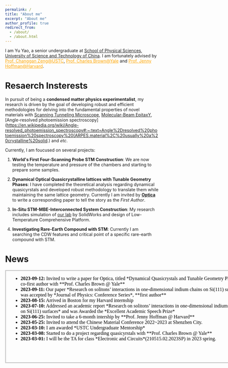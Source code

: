```yaml
---
permalink: /
title: "About me"
excerpt: "About me"
author_profile: true
redirect_from: 
  - /about/
  - /about.html
---
```

I am Yu Yao, a senior undergraduate at [School of Physical Sciences](http://en.physics.ustc.edu.cn/mainm.htm), [University of Science and Technology of China](https://en.ustc.edu.cn/).
I am fortunately advised by <a href="http://www.hfnl.ustc.edu.cn/detail?id=11337" style="color: orange;">Prof. Changgan Zeng@USTC</a>, <a href="https://physics.yale.edu/people/charles-brown" style="color: orange;">Prof. Charles Brown@Yale</a> and <a href="https://www.physics.harvard.edu/people/facpages/hoffman" style="color: orange;">Prof. Jenny Hoffman@Harvard</a>.
<!--
This is the front page of a website that is powered by the [academicpages template](https://github.com/academicpages/academicpages.github.io) and hosted on GitHub pages. [GitHub pages](https://pages.github.com) is a free service in which websites are built and hosted from code and data stored in a GitHub repository, automatically updating when a new commit is made to the respository. This template was forked from the [Minimal Mistakes Jekyll Theme](https://mmistakes.github.io/minimal-mistakes/) created by Michael Rose, and then extended to support the kinds of content that academics have: publications, talks, teaching, a portfolio, blog posts, and a dynamically-generated CV. You can fork [this repository](https://github.com/academicpages/academicpages.github.io) right now, modify the configuration and markdown files, add your own PDFs and other content, and have your own site for free, with no ads! An older version of this template powers my own personal website at [stuartgeiger.com](http://stuartgeiger.com), which uses [this Github repository](https://github.com/staeiou/staeiou.github.io).\
-->


Resaerch Insterests
======
In pursuit of being a **condensed matter physics experimentalist**, my research is driven by the goal of developing robust and efficient methodologies for delving into the fundamental properties of novel materials with [Scanning Tunneling Microscope](https://en.wikipedia.org/wiki/Scanning_tunneling_microscope), [Molecular-Beam EpitaxY](https://en.wikipedia.org/wiki/Molecular-beam_epitaxy), [Angle-resolved photoemission spectroscopy](https://en.wikipedia.org/wiki/Angle-resolved_photoemission_spectroscopy#:~:text=Angle%2Dresolved%20photoemission%20spectroscopy%20(ARPES,material%2C%20usually%20a%20crystalline%20solid.) and *etc*.

Currently, I am foucused on several projects:

1. **World's First Four-Scanning Probe STM Construction**: We are now testing the temperature and pressure of the chambers and starting to prepare some samples.

2. **Dynamical Optical Quasicrystalline lattices with Tunable Geometry Phases**: I have completed the theoretical analysis regarding dynamical quasicyrstals and developed robust methodology to translate them while maintaining the same lattice geometry. Currently I am invited by [**Optica**](https://www.optica.org/) to write a corresponding paper to tell the story as the *First Author*.

3. **In-Situ STM-MBE-Interconnected System Construction**: My research includes simulation of [our lab](http://staff.ustc.edu.cn/~huiz/index.html) by SolidWorks and design of Low-Temperature Comprehensive Platform. 

4. **Investigating Rare-Earth Compound with STM**: Currently I am searching the CDW features and critical point of a specific rare-earth compound with STM.


News
======
<iframe style="border: 3px solid #ccc; overflow-y: scroll; height: 300px; width: 800px; " srcdoc="
  <ul>
    <li><strong>2023-09-12:</strong> Invited to write a paper for Optica, titled *Dynamical Quasicrystals and Tunable Geometry Phase*, as co-first author with **Prof. Charles Brown @ Yale**</li>
    <li><strong>2023-09-11:</strong> Our paper *Research on solitons’ interactions in one-dimensional indium chains on Si(111) surfaces* was accepted by *Journal of Physics: Conference Series*, **first author** </li>
    <li><strong>2023-08-15:</strong> Arrived in Boston for my Harvard internship </li>
   <li><strong>2023-07-10:</strong> Addressed an academic report *Research on solitons’ interactions in one-dimensional indium chains on Si(111) surfaces* and was Awarded the *Excellent Academic Speech Prize* </li>
   <li><strong>2023-06-25:</strong> Invited to take a 6-month intership by **Prof. Jenny Hoffman @ Harvard** </li>
     <li><strong>2023-05-25:</strong> Invited to attend the Chinese Material Conference 2022~2023 at Shenzhen City. </li>
     <li><strong>2023-03-10:</strong> I am awarded *USTC Undergraduate Mentorship*</li>
  <li><strong>2023-03-08:</strong> Started to do a project regarding quasicyrstals with **Prof. Charles Brown @ Yale**</li>
   <li><strong>2023-03-01:</strong> I will be the TA for class *Electronic and Circuits*(210515.02.2023SP) in 2023 spring. </li>
    <!-- MORE -->
  </ul>
"></iframe>
